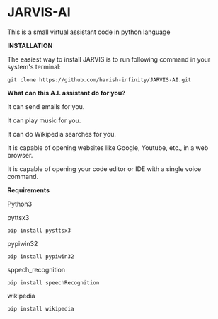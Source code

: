 # JARVIS-AI
This is a small virtual assistant code in python language

**INSTALLATION** 

The easiest way to install JARVIS is to run following command in your system's terminal:
```
git clone https://github.com/harish-infinity/JARVIS-AI.git
```

**What can this A.I. assistant do for you?**


It can send emails for you.

It can play music for you.

It can do Wikipedia searches for you.

It is capable of opening websites like Google, Youtube, etc., in a web browser.

It is capable of opening your code editor or IDE with a single voice command.

**Requirements**

Python3

pyttsx3
```
pip install pysttsx3
```

pypiwin32
```
pip install pypiwin32
```


sppech_recognition
```
pip install speechRecognition
```

wikipedia
```
pip install wikipedia
```
